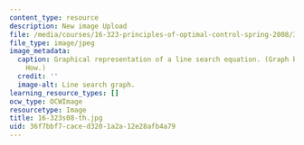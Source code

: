 ```yaml
---
content_type: resource
description: New image Upload
file: /media/courses/16-323-principles-of-optimal-control-spring-2008/36f7bbf7caced3201a2a12e28afb4a79_16-323s08-th.jpg
file_type: image/jpeg
image_metadata:
  caption: Graphical representation of a line search equation. (Graph by Jonathan
    How.)
  credit: ''
  image-alt: Line search graph.
learning_resource_types: []
ocw_type: OCWImage
resourcetype: Image
title: 16-323s08-th.jpg
uid: 36f7bbf7-cace-d320-1a2a-12e28afb4a79
---
```

